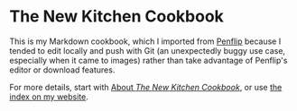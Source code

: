 The New Kitchen Cookbook
========================

This is my Markdown cookbook, which I imported from
[Penflip](https://www.penflip.com/mcdemarco/the-new-kitchen-cookbook/) because I tended to edit locally
and push with Git (an unexpectedly buggy use case, especially when it came to images)
rather than take advantage of Penflip's editor or download features.

For more details, start with [About *The New Kitchen Cookbook*](about.md), 
or use [the index on my website](http://mcdemarco.net/recipes/).
